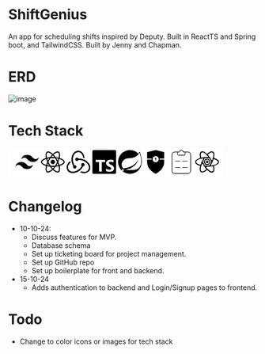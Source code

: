 # ShiftGenius
An app for scheduling shifts inspired by Deputy. 
Built in ReactTS and Spring boot, and TailwindCSS.
Built by Jenny and Chapman.

# ERD

![image](https://github.com/user-attachments/assets/2411aeb0-1b3b-4abe-8fcc-e532890b4cc7)

# Tech Stack

![image](./assets/stack.png)


# Changelog
- 10-10-24: 
    - Discuss features for MVP.
    - Database schema
    - Set up ticketing board for project management.
    - Set up GitHub repo
    - Set up boilerplate for front and backend.
- 15-10-24 
    - Adds authentication to backend and Login/Signup pages to frontend.
    

# Todo
- Change to color icons or images for tech stack
